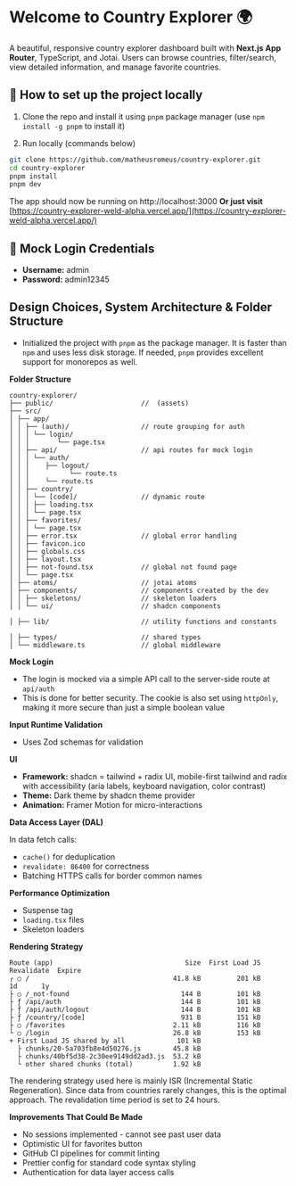 # Welcome to Country Explorer 🌍

A beautiful, responsive country explorer dashboard built with **Next.js App Router**, TypeScript, and Jotai. Users can browse countries, filter/search, view detailed information, and manage favorite countries.

## 🔧 How to set up the project locally

1. Clone the repo and install it using `pnpm` package manager (use `npm install -g pnpm` to install it)

2. Run locally (commands below)

```bash
git clone https://github.com/matheusromeus/country-explorer.git
cd country-explorer
pnpm install
pnpm dev
```

The app should now be running on http://localhost:3000
**Or just visit** [https://country-explorer-weld-alpha.vercel.app/](https://country-explorer-weld-alpha.vercel.app/)

## 🔐 Mock Login Credentials

- **Username:** admin
- **Password:** admin12345

## Design Choices, System Architecture & Folder Structure

- Initialized the project with `pnpm` as the package manager. It is faster than `npm` and uses less disk storage. If needed, `pnpm` provides excellent support for monorepos as well.

**Folder Structure**

```
country-explorer/
├── public/                      //  (assets)
├── src/
│ ├── app/
│ │ ├── (auth)/                  // route grouping for auth
│ │ │ └── login/
│ │ │       └── page.tsx
│ │ ├── api/                     // api routes for mock login
│ │ │ └── auth/
│ │ │    ├── logout/
│ │ │          └── route.ts
│ │ │    └── route.ts
│ │ ├── country/
│ │ │ └── [code]/                // dynamic route
│ │ │ ├── loading.tsx
│ │ │ └── page.tsx
│ │ ├── favorites/
│ │ │ └── page.tsx
│ │ ├── error.tsx                // global error handling
│ │ ├── favicon.ico
│ │ ├── globals.css
│ │ ├── layout.tsx
│ │ ├── not-found.tsx            // global not found page
│ │ └── page.tsx
│ ├── atoms/                     // jotai atoms
│ ├── components/                // components created by the dev
│ │ ├── skeletons/               // skeleton loaders
│ │ └── ui/                      // shadcn components

│ ├── lib/                       // utility functions and constants

│ ├── types/                     // shared types
│ └── middleware.ts              // global middleware
```

**Mock Login**

- The login is mocked via a simple API call to the server-side route at `api/auth`
- This is done for better security. The cookie is also set using `httpOnly`, making it more secure than just a simple boolean value

**Input Runtime Validation**

- Uses Zod schemas for validation

**UI**

- **Framework:** shadcn = tailwind + radix UI, mobile-first tailwind and radix with accessibility (aria labels, keyboard navigation, color contrast)
- **Theme:** Dark theme by shadcn theme provider
- **Animation:** Framer Motion for micro-interactions

**Data Access Layer (DAL)**

In data fetch calls:

- `cache()` for deduplication
- `revalidate: 86400` for correctness
- Batching HTTPS calls for border common names

**Performance Optimization**

- Suspense tag
- `loading.tsx` files
- Skeleton loaders

**Rendering Strategy**

```
Route (app)                                 Size  First Load JS  Revalidate  Expire
┌ ○ /                                    41.8 kB         201 kB          1d      1y
├ ○ /_not-found                            144 B         101 kB
├ ƒ /api/auth                              144 B         101 kB
├ ƒ /api/auth/logout                       144 B         101 kB
├ ƒ /country/[code]                        931 B         151 kB
├ ○ /favorites                           2.11 kB         116 kB
└ ○ /login                               26.8 kB         153 kB
+ First Load JS shared by all             101 kB
  ├ chunks/20-5a703fb8e4d50276.js        45.8 kB
  ├ chunks/40bf5d38-2c30ee9149dd2ad3.js  53.2 kB
  └ other shared chunks (total)          1.92 kB
```

The rendering strategy used here is mainly ISR (Incremental Static Regeneration). Since data from countries rarely changes, this is the optimal approach. The revalidation time period is set to 24 hours.

**Improvements That Could Be Made**

- No sessions implemented - cannot see past user data
- Optimistic UI for favorites button
- GitHub CI pipelines for commit linting
- Prettier config for standard code syntax styling
- Authentication for data layer access calls
